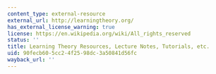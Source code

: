 ```yaml
---
content_type: external-resource
external_url: http://learningtheory.org/
has_external_license_warning: true
license: https://en.wikipedia.org/wiki/All_rights_reserved
status: ''
title: Learning Theory Resources, Lecture Notes, Tutorials, etc.
uid: 90fecb60-5cc2-4f25-98dc-3a50841d56fc
wayback_url: ''
---
```


